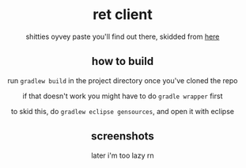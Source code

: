 <div align="center">

# ret client

shitties oyvey paste you'll find out there, skidded from [here](https://github.com/mioclient/oyvey-ported)

## how to build

run `gradlew build` in the project directory once you've cloned the repo

if that doesn't work you might have to do `gradle wrapper` first

to skid this, do `gradlew eclipse gensources`, and open it with eclipse

## screenshots

later i'm too lazy rn

</div>